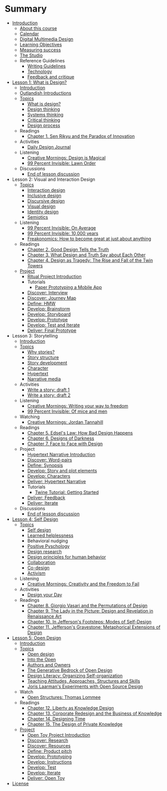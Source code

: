 # Summary

* [Introduction](README.md)
  * [About this course](topics/about-this-course.md)
  * [Calendar](calendar.md)
  * [Digital Multimedia Design](topics/digital_multimedia_design.md)
  * [Learning Objectives](introduction/learning-objectives.md)
  * [Measuring success](introduction/measuring_success.md)
  * [The Studio](the_studio.md)
  * Reference Guidelines
    * [Writing Guidelines](writing_guidelines.md)
    * [Technology](topics/technology.md)
    * [Feedback and critique](toolkit/feedback-and-critique.md)
* [Lesson 1: What is Design?](lessons/introduction.md)
  * [Introduction](lessons/what-is-design/introduction.md)
  * [Outlandish Introductions](icebreakers/outlandish_introductions.md)
  * [Topics](lessons/topics.md)
    * [What is design?](topics/what_is_design.md)
    * [Design thinking](topics/design_thinking.md)
    * [Systems thinking](topics/systems_thinking.md)
    * [Critical thinking](topics/critical_thinking.md)
    * [Design process](topics/design-process.md)
  * Readings
    * [Chapter 1. Sen Rikyu and the Paradox of Innovation](practice/chapter_1_sen_rikyu_and_the_paradox_of_innovation.md)
  * Activities
    * [Daily Design Journal](practice/daily_design_journal.md)
  * Listening
    * [Creative Mornings: Design is Magical](listening/creative_mornings_design_is_magical.md)
    * [99 Percent Invisible: Lawn Order](listening/lawn_order.md)
  * Discussions
    * [End of lesson discussion](lessons/what-is-design/end_of_lesson_discussion.md)
* Lesson 2: Visual and Interaction Design
  * [Topics](topics.md)
    * [Interaction design](topics/interaction_design.md)
    * [Inclusive design](inclusive-design.md)
    * [Discursive design](topics/discursive_design.md)
    * [Visual design](topics/visual_design.md)
    * [Identity design](identity-design.md)
    * [Semiotics](topics/semiotics.md)
  * Listening
    * [99 Percent Invisible: On Average](listening/99-percent-invisible-on-average.md)
    * [99 Percent Invisible: 10,000 years](listening/99_percent_invisible_10,000_years.md)
    * [Freakonomics: How to become great at just about anything](freakonomics-how-to-become-great-at-just-about-anything.md)
  * Readings
    * [Chapter 2. Good Design Tells the Truth](practice/good_design_tells_the_truth.md)
    * [Chapter 3. What Design and Truth Say about Each Other](practice/what_design_and_truth_say_about_each_other.md)
    * [Chapter 4. Design as Tragedy: The Rise and Fall of the Twin Towers](chapter-4-design-as-tragedy-the-rise-and-fall-of-the-twin-towers.md)
  * [Project](project.md)
    * [Ritual Project Introduction](projects/ritual.md)
    * Tutorials
      * [Paper Prototyping a Mobile App](topics/paper_prototyping_a_mobile_app.md)
    * [Discover: Interview](projects/ritual/ritual_interview.md)
    * [Discover: Journey Map](project/ritual/discover_journey_map.md)
    * [Define: HMW](projects/ritual/define_hmw.md)
    * [Develop: Brainstorm](projects/develop-brainstorm.md)
    * [Develop: Storyboard](projects/ritual/develop_storyboard.md)
    * [Develop: Prototype](projects/ritual/develop_prototype.md)
    * [Develop: Test and Iterate](projects/ritual/develop_test_and_iterate.md)
    * [Deliver: Final Prototype](projects/deliver-final-prototype.md)
* Lesson 3: Storytelling
  * [Introduction](lessons/narrative/introduction.md)
  * [Topics](lessons/narrative/topics.md)
    * [Why stories?](topics/narrative.md)
    * [Story structure](topics/narrative_structure.md)
    * [Story development](topics/organizing_story_development.md)
    * [Character](topics/character.md)
    * [Hypertext](topics/hypertext.md)
    * [Narrative media](topics/narrative-media.md)
  * Activities
    * [Write a story: draft 1](practice/object_story.md)
    * [Write a story: draft 2](practice/object_story_draft_2.md)
  * Listening
    * [Creative Mornings: Writing your way to freedom](listening/creative_mornings_writing_your_way_to_freedom.md)
    * [99 Percent Invisible: Of mice and men](listening/99_percent_invisible_of_mice_and_men.md)
  * Watching
    * [Creative Mornings: Jordan Tannahill](lessons/narrative/creative-mornings-jordan-tannahill.md)
  * Readings
    * [Chapter 5. Edsel's Law: How Bad Design Happens](practice/edsels_law_how_bad_design_happens.md)
    * [Chapter 6. Designs of Darkness](practice/bad_design.md)
    * [Chapter 7. Face to Face with Design](practice/face_to_face_with_design.md)
  * Project
    * [Hypertext Narrative Introduction](projects/narrative/narrative_project_social_design_option.md)
    * [Discover: Word-pairs](projects/narrative/discover_focus_words.md)
    * [Define: Synopsis](projects/narrative/define_the_way_it_was.md)
    * [Develop: Story and plot elements](projects/narrative/develop_story_and_plot.md)
    * [Develop: Characters](projects/narrative/develop-characters.md)
    * [Deliver: Hypertext Narrative](projects/narrative/deliver_hypertext_story.md)
    * Tutorials
      * [Twine Tutorial: Getting Started](topics/twine-tutorial-getting-started.md)
    * [Deliver: Feedback](projects/narrative/develop-feedback.md)
    * [Deliver: Iterate](projects/narrative/deliver_iterate.md)
  * Discussions
    * [End of lesson discussion](lessons/narrative/end_of_lesson_discussion.md)
* [Lesson 4: Self Design](lessons/co-generative_design.md)
  * [Topics](lessons/co-generative_design/topics.md)
    * [Self design](topics/self-design.md)
    * [Learned helplessness](topics/learned-helplessness.md)
    * Behavioral nudging
    * [Positive Pyschology](topics/positive-pyschology.md)
    * [Design research](topics/design-research.md)
    * [Design principles for human behavior](topics/design-principles-for-human-behavior.md)
    * [Collaboration](topics/collaboration.md)
    * [Co-design](topics/co-design.md)
    * [Activism](topics/activism.md)
  * Listening
    * [Creative Mornings: Creativity and the Freedom to Fail](listening/creative_mornings_creativity_and_the_freedom_to_fa.md)
  * Activities
    * [Design your Day](lessons/co-generative_design/design-your-day.md)
  * Readings
    * [Chapter 8. Giorgio Vasari and the Permutations of Design](practice/giorgio_vasari_and_the_permutations_of_design.md)
    * [Chapter 9. The Lady in the Picture: Design and Revelation in Renaissance Art](practice/the_lady_in_the_picture_design_and_revelation_in_r.md)
    * [Chapter 10. In Jefferson's Footsteps: Modes of Self-Design](practice/in_jeffersons_footsteps_modes_of_self-design.md)
    * [Chapter 11. Jefferson's Gravestone: Metaphorical Extensions of Design](practice/jeffersons_gravestone_metaphorical_extensions_of_d.md)
* [Lesson 5: Open Design](lessons/remix.md)
  * [Introduction](lessons/open_design/introduction.md)
  * [Topics](lessons/open_design/topics.md)
    * [Open design](topics/open_design.md)
    * [Into the Open](lessons/into-the-open.md)
    * [Authors and Owners](topics/authors-and-owners.md)
    * [The Generative Bedrock of Open Design](topics/the-generative-bedrock-of-open-design.md)
    * [Design Literacy: Organizing Self-organization](topics/design-literacy.md)
    * [Teaching Attitudes, Approaches, Structures and Skills](topics/teaching-attitudes-approaches-structures-and-skills.md)
    * [Joris Laarman's Experiments with Open Source Design](topics/joris-laarmans-experiments-with-open-source-design.md)
  * Watch
    * [Open Structures: Thomas Lommee](lessons/open-structures-thomas-lommee.md)
  * Readings
    * [Chapter 12. Liberty as Knowledge Design](practice/liberty_as_knowledge_design.md)
    * [Chapter 13. Corporate Redesign and the Business of Knowledge](practice/corporate_redesign_and_the_business_of_knowledge.md)
    * [Chapter 14. Designing Time](practice/designing_time.md)
    * [Chapter 15. The Design of Private Knowledge](practice/the_design_of_private_knowledge.md)
  * [Project](lessons/open_design/project.md)
    * [Open Toy Project Introduction](projects/open_design/open_source_toy.md)
    * [Discover: Research](projects/open_design/discover_secondary_research.md)
    * [Discover: Resources](projects/open_design/discover_primary_research.md)
    * [Define: Product pitch](projects/open_design/define-product-pitch.md)
    * [Develop: Prototyping](projects/open_design/develop_prototyping.md)
    * [Develop: Instructions](projects/open_design/develop_instructions.md)
    * [Develop: Test](projects/open_design/develop_user_testing.md)
    * [Develop: Iterate](projects/open_design/develop-iterate.md)
    * [Deliver: Open Toy](projects/open_design/deliver_open_toy.md)
* [License](LICENSE.md)

